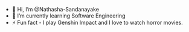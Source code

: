 - 👋 Hi, I’m @Nathasha-Sandanayake
- 🌱 I’m currently learning Software Engineering
- ⚡ Fun fact - I play Genshin Impact and I love to watch horror movies.


<!---
Nathasha-Sandanayake/Nathasha-Sandanayake is a ✨ special ✨ repository because its `README.md` (this file) appears on your GitHub profile.
You can click the Preview link to take a look at your changes.
--->
